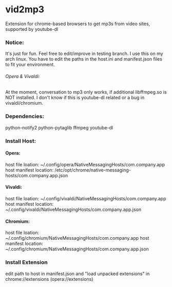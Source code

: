# vid2mp3
Extension for chrome-based browsers to get mp3s from video sites, supported by youtube-dl

### Notice:
It's just for fun.
Feel free to edit/improve in testing branch.
I use this on my arch linux.
You have to edit the paths in the host.ini and manifest.json files to fit your environment.
###### Opera & Vivaldi:
At the moment, conversation to mp3 only works, if additional libffmpeg.so is NOT installed.
I don't know if this is youtube-dl related or a bug in vivaldi/chromium.  

### Dependencies:
python-notify2 python-pytaglib ffmpeg youtube-dl

### Install Host:

#### Opera:
host file loation:
~/.config/opera/NativeMessagingHosts/com.company.app
host manifest location:
/etc/opt/chrome/native-messaging-hosts/com.company.app.json

#### Vivaldi:
host file loation:
~/.config/vivaldi/NativeMessagingHosts/com.company.app
host manifest location:
~/.config/vivaldi/NativeMessagingHosts/com.company.app.json

#### Chromium:
host file loation:
~/.config/chromium/NativeMessagingHosts/com.company.app
host manifest location:
~/.config/chromium/NativeMessagingHosts/com.company.app.json

### Install Extension
edit path to host in manifest.json and "load unpacked extensions" in chrome://extensions (opera://extensions)
